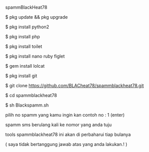 spammBlackHeat78

$ pkg update && pkg upgrade

$ pkg install python2

$ pkg install php

$ pkg install toilet

$ pkg install nano ruby figlet

$ gem install lolcat

$ pkg install git

$ git clone https://github.com/BLACheat78/spammblackheat78.git

$ cd spammblackheat78

$ sh Blackspamm.sh


pilih no spamm yang kamu ingin kan contoh no : 1  (enter)

spamm sms berulang kali ke nomor yang anda tuju

tools spammblackheat78 ini akan di perbaharui tiap bulanya

( saya tidak bertanggung jawab atas yang anda lakukan.! )

